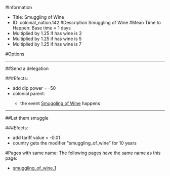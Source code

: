 #Information
 - Title: Smuggling of Wine
 - ID: colonial_nation.142
#Description
Smuggling of Wine
#Mean Time to Happen:
Base time = 1 days
 - Multiplied by 1.25 if has wine is 3
 - Multiplied by 1.25 if has wine is 5
 - Multiplied by 1.25 if has wine is 7

#Options

___
##Send a delegation

###Efects:<ul><li>add dip power = -50</li><li>colonial parent:</li><ul><li>the event [Smuggling of Wine](../events/smuggling_of_wine.md) happens</li></ul></ul>

___
##Let them smuggle

###Efects:<ul><li>add tariff value = -0.01</li><li>country gets the modifier "smuggling_of_wine" for 10 years</li></ul>


#Pages with same name:
The following pages have the same name as this page:
 - [smuggling_of_wine_1](smuggling_of_wine_1.md)

